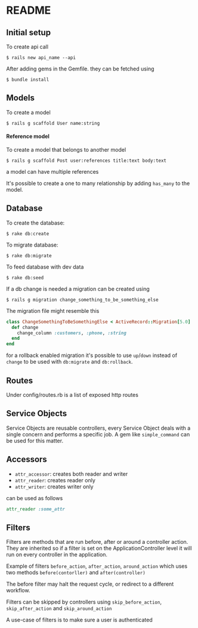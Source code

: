 # README

## Initial setup
To create api call
```shell
$ rails new api_name --api
```

After adding gems in the Gemfile. they can be fetched using
```shell
$ bundle install
```

## Models
To create a model
```shell
$ rails g scaffold User name:string
```
#### Reference model
To create a model that belongs to another model
```shell
$ rails g scaffold Post user:references title:text body:text
```
a model can have multiple references

It's possible to create a one to many relationship by adding `has_many` to the model.

## Database
To create the database:
```shell
$ rake db:create
```

To migrate database:
```shell
$ rake db:migrate
```

To feed database with dev data
```shell
$ rake db:seed
```

If a db change is needed a migration can be created using
```shell
$ rails g migration change_something_to_be_something_else
```
The migration file might resemble this
```ruby
class ChangeSomethingToBeSomethingElse < ActiveRecord::Migration[5.0]
  def change
    change_column :customers, :phone, :string
  end
end
```
for a rollback enabled migration it's possible to use `up`/`down` instead of `change` to 
be used with `db:migrate` and `db:rollback`.

## Routes
Under config/routes.rb is a list of exposed http routes

## Service Objects
Service Objects are reusable controllers, every Service Object deals with a single concern and performs a specific job. A gem like `simple_command` can be used for this matter.

## Accessors
- `attr_accessor`: creates both reader and writer
- `attr_reader`: creates reader only
- `attr_writer`: creates writer only

can be used as follows
```ruby
attr_reader :some_attr
```

## Filters
Filters are methods that are run before, after or around a controller action. They are inherited so if a 
filter is set on the ApplicationController level it will run on every controller in the application.

Example of filters `before_action`, `after_action`, `around_action` which uses two methods `before(contorller)` and `after(controller)`

The before filter may halt the request cycle, or redirect to a different workflow.

Filters can be skipped by controllers using `skip_before_action`, `skip_after_action` and `skip_around_action`

A use-case of filters is to make sure a user is authenticated

